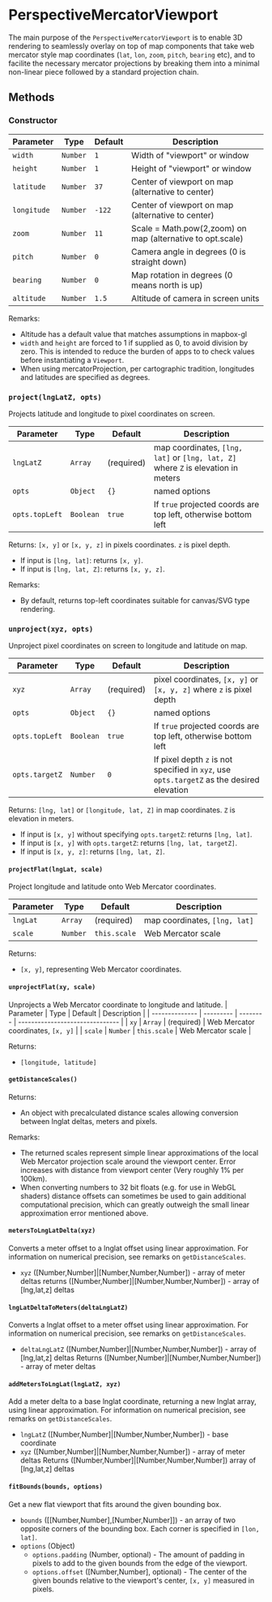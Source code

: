 # PerspectiveMercatorViewport

The main purpose of the `PerspectiveMercatorViewport` is to enable 3D rendering to
seamlessly overlay on top of map components that take web mercator style
map coordinates (`lat`, `lon`, `zoom`, `pitch`, `bearing` etc),
and to facilite the necessary mercator projections by breaking them into a
minimal non-linear piece followed by a standard projection chain.


## Methods

### Constructor

| Parameter     |  Type    | Default | Description                                                |
| ------------- | -------- | ------- | ---------------------------------------------------------- |
| `width`       | `Number` | `1`       | Width of "viewport" or window                              |
| `height`      | `Number` | `1`       | Height of "viewport" or window                             |
| `latitude`    | `Number` | `37`      | Center of viewport on map (alternative to center)          |
| `longitude`   | `Number` | `-122`    | Center of viewport on map (alternative to center)          |
| `zoom`        | `Number` | `11`      | Scale = Math.pow(2,zoom) on map (alternative to opt.scale) |
| `pitch`       | `Number` | `0`       | Camera angle in degrees (0 is straight down)               |
| `bearing`     | `Number` | `0`       | Map rotation in degrees (0 means north is up)              |
| `altitude`    | `Number` | `1.5`     | Altitude of camera in screen units                         |


Remarks:
 - Altitude has a default value that matches assumptions in mapbox-gl
 - `width` and `height` are forced to 1 if supplied as 0, to avoid
   division by zero. This is intended to reduce the burden of apps to
   to check values before instantiating a `Viewport`.
 -  When using mercatorProjection, per cartographic tradition, longitudes and
   latitudes are specified as degrees.


### `project(lngLatZ, opts)`

Projects latitude and longitude to pixel coordinates on screen.

| Parameter      | Type      | Default  | Description                     |
| -------------- | --------- | -------- | ------------------------------- |
| `lngLatZ`      | `Array`   | (required) | map coordinates, `[lng, lat]` or `[lng, lat, Z]` where `Z` is elevation in meters |
| `opts`         | `Object`  | `{}`     | named options                   |
| `opts.topLeft` | `Boolean` | `true`   | If `true` projected coords are top left, otherwise bottom left |

Returns: `[x, y]` or `[x, y, z]` in pixels coordinates. `z` is pixel depth.
- If input is `[lng, lat]`: returns `[x, y]`.
- If input is `[lng, lat, Z]`: returns `[x, y, z]`.

Remarks:
* By default, returns top-left coordinates suitable for canvas/SVG type
  rendering.


### `unproject(xyz, opts)`

Unproject pixel coordinates on screen to longitude and latitude on map.

| Parameter      | Type      | Default  | Description                     |
| -------------- | --------- | -------- | ------------------------------- |
| `xyz`          | `Array`   | (required) | pixel coordinates, `[x, y]` or `[x, y, z]` where `z` is pixel depth   |
| `opts`         | `Object`  | `{}`     | named options                   |
| `opts.topLeft` | `Boolean` | `true`   | If `true` projected coords are top left, otherwise bottom left |
| `opts.targetZ` | `Number`  | `0`      | If pixel depth `z` is not specified in `xyz`, use `opts.targetZ` as the desired elevation |

Returns: `[lng, lat]` or `[longitude, lat, Z]` in map coordinates. `Z` is elevation in meters.
- If input is `[x, y]` without specifying `opts.targetZ`: returns `[lng, lat]`.
- If input is `[x, y]` with `opts.targetZ`: returns `[lng, lat, targetZ]`.
- If input is `[x, y, z]`: returns `[lng, lat, Z]`.


#### `projectFlat(lngLat, scale)`

Project longitude and latitude onto Web Mercator coordinates.

| Parameter      | Type      | Default  | Description                     |
| -------------- | --------- | -------- | ------------------------------- |
| `lngLat`          | `Array`   | (required) | map coordinates, `[lng, lat]`   |
| `scale`         | `Number`  | `this.scale`     | Web Mercator scale  |

Returns:

 - `[x, y]`, representing Web Mercator coordinates.

#### `unprojectFlat(xy, scale)`

Unprojects a Web Mercator coordinate to longitude and latitude.
| Parameter      | Type      | Default  | Description                     |
| -------------- | --------- | -------- | ------------------------------- |
| `xy`          | `Array`   | (required) | Web Mercator coordinates, `[x, y]`   |
| `scale`         | `Number`  | `this.scale`     | Web Mercator scale  |

Returns:

 - `[longitude, latitude]`


#### `getDistanceScales()`

Returns:
- An object with precalculated distance scales allowing conversion between
  lnglat deltas, meters and pixels.

Remarks:
* The returned scales represent simple linear approximations of the local
  Web Mercator projection scale around the viewport center. Error increases
  with distance from viewport center (Very roughly 1% per 100km).
* When converting numbers to 32 bit floats (e.g. for use in WebGL shaders)
  distance offsets can sometimes be used to gain additional computational
  precision, which can greatly outweigh the small linear approximation error
  mentioned above.


#### `metersToLngLatDelta(xyz)`

Converts a meter offset to a lnglat offset using linear approximation.
For information on numerical precision, see remarks on `getDistanceScales`.

* `xyz` ([Number,Number]|[Number,Number,Number])  - array of meter deltas
returns ([Number,Number]|[Number,Number,Number]) - array of [lng,lat,z] deltas


#### `lngLatDeltaToMeters(deltaLngLatZ)`

Converts a lnglat offset to a meter offset using linear approximation.
For information on numerical precision, see remarks on `getDistanceScales`.

* `deltaLngLatZ` ([Number,Number]|[Number,Number,Number])  - array of [lng,lat,z] deltas
Returns ([Number,Number]|[Number,Number,Number]) - array of meter deltas


#### `addMetersToLngLat(lngLatZ, xyz)`

Add a meter delta to a base lnglat coordinate, returning a new lnglat array,
using linear approximation.
For information on numerical precision, see remarks on `getDistanceScales`.

* `lngLatZ` ([Number,Number]|[Number,Number,Number]) - base coordinate
* `xyz` ([Number,Number]|[Number,Number,Number])  - array of meter deltas
Returns ([Number,Number]|[Number,Number,Number]) array of [lng,lat,z] deltas


#### `fitBounds(bounds, options)`

Get a new flat viewport that fits around the given bounding box.

* `bounds` ([[Number,Number],[Number,Number]]) - an array of two opposite corners of
the bounding box. Each corner is specified in `[lon, lat]`.
* `options` (Object)
  + `options.padding` (Number, optional) - The amount of padding in pixels to add to the given bounds from the edge of the viewport.
  + `options.offset` ([Number,Number], optional) - The center of the given bounds relative to the viewport's center, `[x, y]` measured in pixels.

